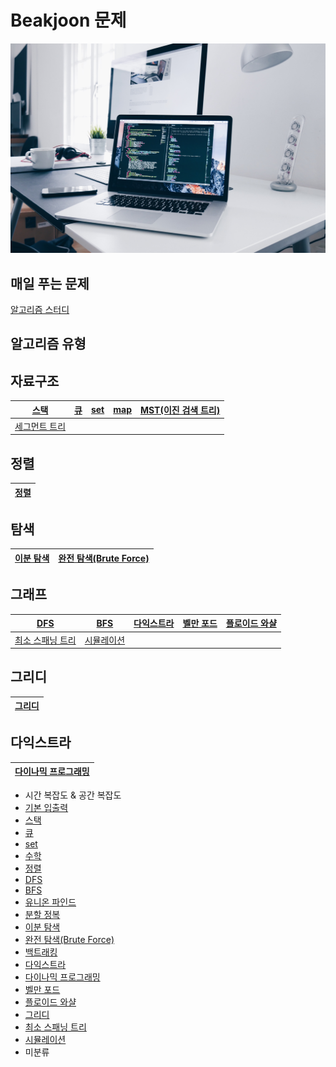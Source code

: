 # Beakjoon 문제

![](picture/notebook2.jpg)

## 매일 푸는 문제

[알고리즘 스터디](everyday.md)

## 알고리즘 유형

## 자료구조

| [스택](stack/)          | [큐](queue/) | [set](set/) | [map](map/) | [MST(이진 검색 트리)](MST/) |
| --------------------- | ----------- | ----------- | ----------- | --------------------- |
| [세그먼트 트리](세그먼트%20트리/) |


## 정렬

| [정렬](정렬/) |
| ------------- |


## 탐색

| [이분 탐색](이분%20탐색/) | [완전 탐색(Brute Force)](브루트포스/) |
| ----------------- | ---------------------------- |


## 그래프

| [DFS](dfs/)                 | [BFS](bfs/)     | [다익스트라](다익스트라/) | [벨만 포드](벨만포드/) | [플로이드 와샬](플로이드%20와샬/) |
| --------------------------- | --------------- | --------------- | -------------- | --------------------- |
| [최소 스패닝 트리](최소%20스패닝%20트리/) | [시뮬레이션](시뮬레이션/) |

## 그리디

| [그리디](그리디/) |
| ----------------- |


## 다익스트라

| [다이나믹 프로그래밍](다이나믹%20프로그래밍/) |
| --------------------------------------------- |


- 시간 복잡도 & 공간 복잡도
- [기본 입출력](입출력/)
- [스택](stack/)
- [큐](queue/)
- [set](set/)
- [수학](수학/)
- [정렬](정렬/)
- [DFS](dfs/)
- [BFS](bfs/)
- [유니온 파인드](유니온%20파인드/)
- [분할 정복](분할%20정복/)
- [이분 탐색](이분%20탐색/)
- [완전 탐색(Brute Force)](브루트포스/)
- [백트래킹](백트래킹/)
- [다익스트라](다익스트라/)
- [다이나믹 프로그래밍](다이나믹%20프로그래밍/)
- [벨만 포드](벨만포드/)
- [플로이드 와샬](플로이드%20와샬/)
- [그리디](그리디/)
- [최소 스패닝 트리](최소%20스패닝%20트리/)
- [시뮬레이션](시뮬레이션/)
- 미분류
